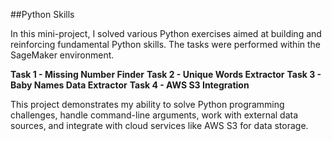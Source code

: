##Python Skills

In this mini-project, I solved various Python exercises aimed at building and reinforcing fundamental Python skills. The tasks were performed within the SageMaker environment.

**Task 1 - Missing Number Finder**
**Task 2 - Unique Words Extractor**
**Task 3 - Baby Names Data Extractor**
**Task 4 - AWS S3 Integration**

This project demonstrates my ability to solve Python programming challenges, handle command-line arguments, work with external data sources, and integrate with cloud services like AWS S3 for data storage.
